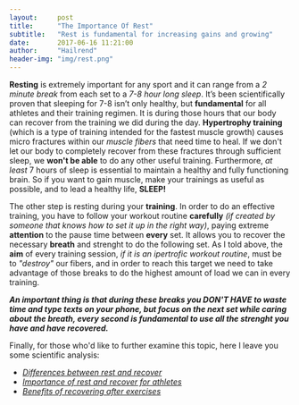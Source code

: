 ```yaml
---
layout:     post
title:      "The Importance Of Rest"
subtitle:   "Rest is fundamental for increasing gains and growing"
date:       2017-06-16 11:21:00
author:     "Hailrend"
header-img: "img/rest.png"
---
```

<p> <b>Resting</b> is extremely important for any sport and it can range from a <i>2 minute break</i> from each set to a <i>7-8 hour long sleep</i>. It’s been scientifically proven that sleeping for 7-8 isn’t only healthy, but <b>fundamental</b> for all athletes and their training regimen. It is during those hours that our body can recover from the training we did during the day. <b>Hypertrophy training</b> (which is a type of training intended for the fastest muscle growth) causes micro fractures within our <i>muscle fibers</i> that need time to heal. If we don't let our body to completely recover from these fractures through sufficient sleep, we <b>won't be able</b> to do any other useful training. Furthermore, <i>at least</i> 7 hours of sleep is essential to maintain a healthy and fully functioning brain. So if you want to gain muscle, make your trainings as useful as possible, and to lead a healthy life, <strong>SLEEP!</strong> </p>
<p> The other step is resting during your <b>training</b>. In order to do an effective training, you have to follow your workout routine <b>carefully</b> <i>(if created by 
	someone that knows how to set it up in the right way)</i>, paying extreme <b>attention</b> to the pause time between <b>every</b> set. It allows you to recover the necessary <b>breath</b> 
	and strenght to do the following set. As I told above, the <b>aim</b> of every training session, <i>if it is an ipertrofic workout routine</i>, must be to <i>"destroy"</i> our fibers,
	and in order to reach this target we need to take advantage of those breaks to do the highest amount of load we can in every training.</p>
<p> <b><i>An important thing is that during these breaks you DON'T HAVE to waste time and type texts on your phone, but focus on the next set while caring about the breath, every 
	second is fundamental to use all the strenght you have and have recovered.</i></b> </p>
<p> Finally, for those who'd like to further examine this topic, here I leave you some scientific analysis:
<ul>
	<li> <a href="https://breakingmuscle.com/learn/7-essential-elements-of-rest-and-recovery"><i class="fa fa-link" aria-hidden="true"> Differences between rest and recover</i></a></li>
	<li> <a href="http://msue.anr.msu.edu/news/the_importance_of_rest_and_recovery_for_athletes"><i class="fa fa-link" aria-hidden="true"> Importance of rest and recover for athletes</i></a></li>
	<li> <a href="https://www.verywell.com/the-benefits-of-rest-and-recovery-after-exercise-3120575"><i class="fa fa-link" aria-hidden="true"> Benefits of recovering after exercises</i></a></li>
</ul> </p>
